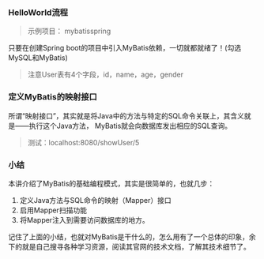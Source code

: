 ### HelloWorld流程

>示例项目： mybatisspring

只要在创建Spring boot的项目中引入MyBatis依赖，一切就都就绪了！(勾选MySQL和MyBatis)

> 注意User表有4个字段，id，name，age，gender

### 定义MyBatis的映射接口

所谓“映射接口”，其实就是将Java中的方法与特定的SQL命令关联上，其含义就是——执行这个Java方法， MyBatis就会向数据库发出相应的SQL查询。

>测试：localhost:8080/showUser/5

### 小结

本讲介绍了MyBatis的基础编程模式，其实是很简单的，也就几步：

1. 定义Java方法与SQL命令的映射（Mapper）接口
2. 启用Mapper扫描功能
3. 将Mapper注入到需要访问数据库的地方。

记住了上面的小结，也就对MyBatis是干什么的，怎么用有了一个总体的印象，余下的就是自己搜寻各种学习资源，阅读其官网的技术文档，了解其技术细节了。